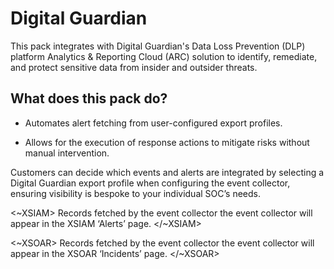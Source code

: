 # Digital Guardian

This pack integrates with Digital Guardian's Data Loss Prevention (DLP) platform Analytics & Reporting Cloud (ARC) solution to identify, remediate, and protect sensitive data from insider and outsider threats.

## What does this pack do?

* Automates alert fetching from user-configured export profiles.

* Allows for the execution of response actions to mitigate risks without manual intervention.

Customers can decide which events and alerts are integrated by selecting a Digital Guardian export profile when configuring the event collector, ensuring visibility is bespoke to your individual SOC’s needs.

<~XSIAM>
Records fetched by the event collector the event collector will appear in the XSIAM ‘Alerts’ page.
</~XSIAM>

<~XSOAR>
Records fetched by the event collector the event collector will appear in the XSOAR ‘Incidents’ page.
</~XSOAR>

